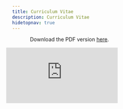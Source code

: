 ```yaml
---
title: Curriculum Vitae
description: Curriculum Vitae
hidetopnav: true
---
```



<style type="text/css">
body > * {
    margin-left: 3rem;
}

#content {
    width: 38rem;
    padding-bottom: 4rem;
}

iframe {
    margin-left: -1rem;
}
</style>

Download the PDF version [here](./Ying_cv.pdf).

<iframe src="https://kejunying.com/cv/Ying_cv.html" onload="this.width=&#39;100%&#39;;this.height=screen.height*0.5;" frameBorder="0"></iframe>
